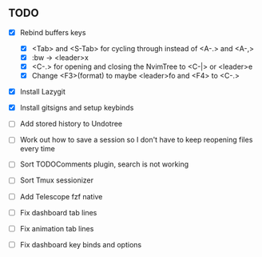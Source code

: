 ## TODO
- [x] Rebind buffers keys
    - [x] \<Tab\> and \<S-Tab\> for cycling through instead of \<A-.\> and \<A-,\>
    - [x] :bw -> \<leader\>x
    - [x] \<C-.\> for opening and closing the NvimTree to \<C-|\> or \<leader\>e
    - [x] Change \<F3\>(format) to maybe \<leader\>fo and \<F4\> to \<C-.\> 

- [x] Install Lazygit

- [x] Install gitsigns and setup keybinds

- [ ] Add stored history to Undotree

- [ ] Work out how to save a session so I don't have to keep reopening files every time

- [ ] Sort TODOComments plugin, search is not working

- [ ] Sort Tmux sessionizer

- [ ] Add Telescope fzf native

- [ ] Fix dashboard tab lines

- [ ] Fix animation tab lines

- [ ] Fix dashboard key binds and options
